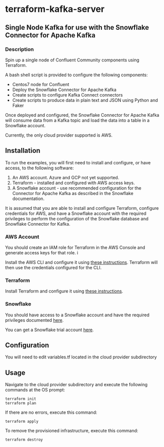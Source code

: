 # terraform-kafka-server

## Single Node Kafka for use with the Snowflake Connector for Apache Kafka

### Description

Spin up a single node of Confluent Community components using Terraform.  

A bash shell script is provided to configure the following components:

- Centos7 node for Confluent
- Deploy the Snowflake Connector for Apache Kafka
- Create scripts to configure Kafka Connect connectors
- Create scripts to produce data in plain text and JSON using Python and Faker

Once deployed and configured, the Snowflake Connector for Apache Kafka will consume data from a Kafka topic and load the data into a table in a Snowflake account.

Currently, the only cloud provider supported is AWS.

## Installation

To run the examples, you will first need to install and configure, or have access, to the following software:

1. An AWS account. Azure and GCP not yet supported.
2. Terraform - installed and configured with AWS access keys.
3. A Snowflake account - use recommended configuration for the Connector for Apache Kafka as described in the Snowflake documentation.

It is assumed that you are able to install and configure Terraform, configure credentials for AWS, and have a Snowflake account with the required privileges to perform the configuration of the Snowflake database and Snowflake Connector for Kafka.

### AWS Account

You should create an IAM role for Terraform in the AWS Console and generate access keys for that role.  i

Install the AWS CLI and configure it using [these instructions](<https://docs.aws.amazon.com/cli/latest/userguide/cli-chap-configure.html>). Terraform will then use the credentials configured for the CLI.

### Terraform

Install Terraform and configure it using [these instructions](<https://learn.hashicorp.com/terraform/getting-started/install.html>).

### Snowflake

You should have access to a Snowflake account and have the required privileges documented [here](<https://docs.snowflake.net/manuals/user-guide/kafka-connector.html>).

You can get a Snowflake trial account [here](<https://trial.snowflake.com>).

## Configuration

You will need to edit variables.tf located in the cloud provider subdirectory

## Usage

Navigate to the cloud provider subdirectory and execute the following commands at the OS prompt:

```
terraform init
terraform plan
```

If there are no errors, execute this command:

```
terraform apply
```

To remove the provisioned infrastructure, execute this command:
```
terraform destroy
```

